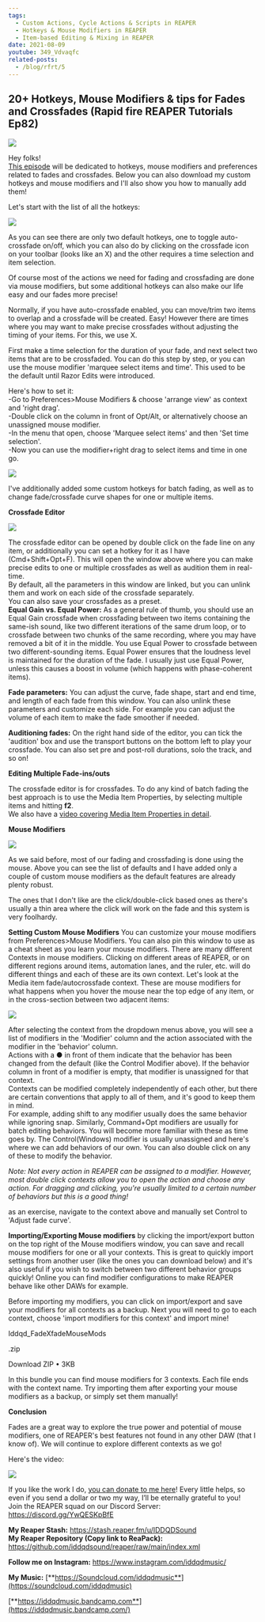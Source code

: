```yaml
---
tags:
  - Custom Actions, Cycle Actions & Scripts in REAPER 
  - Hotkeys & Mouse Modifiers in REAPER
  - Item-based Editing & Mixing in REAPER
date: 2021-08-09
youtube: 349_Vdvaqfc
related-posts:
  - /blog/rfrt/5
---
```


## 20+ Hotkeys, Mouse Modifiers & tips for Fades and Crossfades (Rapid fire REAPER Tutorials Ep82)

![](/blog/rfrt/82/2.jpg)

Hey folks!  
 [This episode](https://youtu.be/349_Vdvaqfc) will be dedicated to hotkeys, mouse modifiers and preferences related to fades and crossfades. Below you can also download my custom hotkeys and mouse modifiers and I'll also show you how to manually add them!

Let's start with the list of all the hotkeys:

![](/blog/rfrt/82/3.png)

As you can see there are only two default hotkeys, one to toggle auto-crossfade on/off, which you can also do by clicking on the crossfade icon on your toolbar (looks like an X) and the other requires a time selection and item selection.

Of course most of the actions we need for fading and crossfading are done via mouse modifiers, but some additional hotkeys can also make our life easy and our fades more precise!

Normally, if you have auto-crossfade enabled, you can move/trim two items to overlap and a crossfade will be created. Easy! However there are times where you may want to make precise crossfades without adjusting the timing of your items. For this, we use X.

First make a time selection for the duration of your fade, and next select two items that are to be crossfaded. You can do this step by step, or you can use the mouse modifier 'marquee select items and time'. This used to be the default until Razor Edits were introduced.

Here's how to set it:  
-Go to Preferences>Mouse Modifiers & choose 'arrange view' as context and 'right drag'.  
-Double click on the column in front of Opt/Alt, or alternatively choose an unassigned mouse modifier.  
-In the menu that open, choose 'Marquee select items' and then 'Set time selection'.  
-Now you can use the modifier+right drag to select items and time in one go.

![](/blog/rfrt/82/4.gif)

I've additionally added some custom hotkeys for batch fading, as well as to change fade/crossfade curve shapes for one or multiple items.

**Crossfade Editor**

![](/blog/rfrt/82/5.png)

The crossfade editor can be opened by double click on the fade line on any item, or additionally you can set a hotkey for it as I have (Cmd+Shift+Opt+F). This will open the window above where you can make precise edits to one or multiple crossfades as well as audition them in real-time.  
 By default, all the parameters in this window are linked, but you can unlink them and work on each side of the crossfade separately.  
 You can also save your crossfades as a preset.  
 **Equal Gain vs. Equal Power:** As a general rule of thumb, you should use an Equal Gain crossfade when crossfading between two items containing the same-ish sound, like two different iterations of the same drum loop, or to crossfade between two chunks of the same recording, where you may have removed a bit of it in the middle. You use Equal Power to crossfade between two different-sounding items. Equal Power ensures that the loudness level is maintained for the duration of the fade. I usually just use Equal Power, unless this causes a boost in volume (which happens with phase-coherent items).

**Fade parameters:** You can adjust the curve, fade shape, start and end time, and length of each fade from this window. You can also unlink these parameters and customize each side. For example you can adjust the volume of each item to make the fade smoother if needed.

**Auditioning fades:** On the right hand side of the editor, you can tick the 'audition' box and use the transport buttons on the bottom left to play your crossfade. You can also set pre and post-roll durations, solo the track, and so on!

**Editing Multiple Fade-ins/outs**

The crossfade editor is for crossfades. To do any kind of batch fading the best approach is to use the Media Item Properties, by selecting multiple items and hitting **f2**.  
 We also have a [video covering Media Item Properties in detail](https://youtu.be/1u0e5tjxPcg).

**Mouse Modifiers**

![](/blog/rfrt/82/6.png)

As we said before, most of our fading and crossfading is done using the mouse. Above you can see the list of defaults and I have added only a couple of custom mouse modifiers as the default features are already plenty robust.

The ones that I don't like are the click/double-click based ones as there's usually a thin area where the click will work on the fade and this system is very foolhardy.

**Setting Custom Mouse Modifiers**
You can customize your mouse modifiers from Preferences>Mouse Modifiers. You can also pin this window to use as a cheat sheet as you learn your mouse modifiers. There are many different Contexts in mouse modifiers. Clicking on different areas of REAPER, or on different regions around items, automation lanes, and the ruler, etc. will do different things and each of these are its own context. Let's look at the Media item fade/autocrossfade context. These are mouse modifiers for what happens when you hover the mouse near the top edge of any item, or in the cross-section between two adjacent items:

![](/blog/rfrt/82/7.png)

After selecting the context from the dropdown menus above, you will see a list of modifiers in the 'Modifier' column and the action associated with the modifier in the 'behavior' column.  
 Actions with a ● in front of them indicate that the behavior has been changed from the default (like the Control Modifier above). If the behavior column in front of a modifier is empty, that modifier is unassigned for that context.  
 Contexts can be modified completely independently of each other, but there are certain conventions that apply to all of them, and it's good to keep them in mind.  
 For example, adding shift to any modifier usually does the same behavior while ignoring snap. Similarly, Command+Opt modifiers are usually for batch editing behaviors. You will become more familiar with these as time goes by. The Control(Windows) modifier is usually unassigned and here's where we can add behaviors of our own. You can also double click on any of these to modify the behavior.

_Note: Not every action in REAPER can be assigned to a modifier. However, most double click contexts allow you to open the action and choose any action. For dragging and clicking, you're usually limited to a certain number of behaviors but this is a good thing!_

as an exercise, navigate to the context above and manually set Control to 'Adjust fade curve'.

**Importing/Exporting Mouse modifiers**
by clicking the import/export button on the top right of the Mouse modifiers window, you can save and recall mouse modifiers for one or all your contexts. This is great to quickly import settings from another user (like the ones you can download below) and it's also useful if you wish to switch between two different behavior groups quickly! Online you can find modifier configurations to make REAPER behave like other DAWs for example.

Before importing my modifiers, you can click on import/export and save your modifiers for all contexts as a backup. Next you will need to go to each context, choose 'import modifiers for this context' and import mine!

Iddqd_FadeXfadeMouseMods

.zip

Download ZIP • 3KB

In this bundle you can find mouse modifiers for 3 contexts. Each file ends with the context name. Try importing them after exporting your mouse modifiers as a backup, or simply set them manually!

**Conclusion**

Fades are a great way to explore the true power and potential of mouse modifiers, one of REAPER's best features not found in any other DAW (that I know of). We will continue to explore different contexts as we go!

Here's the video:

<youtube id="349_Vdvaqfc"></youtube>

![](/blog/rfrt/82/8.png)

If you like the work I do, [you can donate to me here](http://www.buymeacoffee.com/iddqdsound)! Every little helps, so even if you send a dollar or two my way, I’ll be eternally grateful to you!  
 Join the REAPER squad on our Discord Server:  
 <https://discord.gg/YwQESKpBfE>

**My Reaper Stash:** <https://stash.reaper.fm/u/IDDQDSound>  
**My Reaper Repository (Copy link to ReaPack):** <https://github.com/iddqdsound/reaper/raw/main/index.xml>

**Follow me on Instagram:** <https://www.instagram.com/iddqdmusic/>

**My Music:** [**https://Soundcloud.com/iddqdmusic**](https://soundcloud.com/iddqdmusic)

[ ](https://soundcloud.com/iddqdmusic) [**https://iddqdmusic.bandcamp.com**](https://iddqdmusic.bandcamp.com/)

